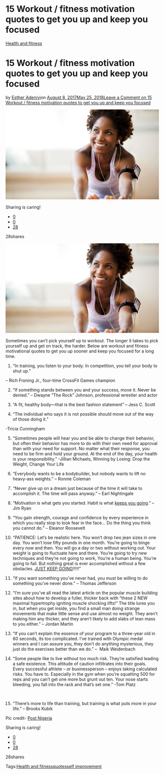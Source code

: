 # 15 Workout / fitness motivation quotes to get you up and keep you focused

[Health and fitness](https://estheradeniyi.com/category/health-and-fitness/)
# 15 Workout / fitness motivation quotes to get you up and keep you focused

by [Esther Adeniyi](https://estheradeniyi.com/author/esther-adeniyi/)on [August 8, 2017May 25, 2018](https://estheradeniyi.com/15-workout-fitness-motivation-quotes-to/)[Leave a Comment on 15 Workout / fitness motivation quotes to get you up and keep you focused](https://estheradeniyi.com/15-workout-fitness-motivation-quotes-to/#respond)

![](images\blackwomanworkingout.jpg)

Sharing is caring!

- [0](https://www.facebook.com/sharer/sharer.php?u=https%3A%2F%2Festheradeniyi.com%2F15-workout-fitness-motivation-quotes-to%2F&amp;t=15%20Workout%20%2F%20fitness%20motivation%20quotes%20to%20get%20you%20up%20and%20keep%20you%20focused)
- [0](https://twitter.com/intent/tweet?text=15%20Workout%20%2F%20fitness%20motivation%20quotes%20to%20get%20you%20up%20and%20keep%20you%20focused&amp;url=https%3A%2F%2Festheradeniyi.com%2F15-workout-fitness-motivation-quotes-to%2F)
- [28](#)

28shares

[![black woman working out](images\blackwomanworkingout.jpg)](images\blackwomanworkingout.jpg)

Sometimes you can&#x2019;t pick yourself up to workout. The longer it takes to pick yourself up and get on track, the harder. Below are workout and fitness motivational quotes to get you up sooner and keep you focused for a long time.

1. &#x201C;In training, you listen to your body. In
 competition, you tell your body to shut up.&#x201D;

&#x2013; Rich Froning Jr., four-time CrossFit Games
 champion

2. &#x201C;If something stands between you and your success, move it.
 Never be denied.&#x201D; &#x2013; Dwayne &#x201C;The Rock&#x201D; Johnson, professional wrestler and actor

3. &#x201C;A fit, healthy body&#x2014;that is the best fashion statement&#x201D; &#x2013; Jess C. Scott

4. &#x201C;The individual who says it is not possible should move out
 of the way of those doing it.&#x201D;

-Tricia Cunningham

5. &#x201C;Sometimes people will hear you and be able to change their
 behavior, but often their behavior has more to do with their own need for
 approval than with your need for support. No matter what their response, you
 need to be firm and hold your ground. At the end of the day, your health is
 your responsibility.&#x201D; -Jillian Michaels, Winning by Losing: Drop the Weight,
 Change Your Life

6. &#x201C;Everybody wants to be a bodybuilder, but nobody wants to
 lift no heavy-ass weights.&#x201D; &#x2013; Ronnie Coleman

7. &#x201C;Never give up on a dream just because of the time it will
 take to accomplish it. The time will pass anyway.&#x201D; &#x2013; Earl Nightingale

8. &#x201C;Motivation is what gets you started. Habit is what [keeps you going](https://www.estheradeniyi.com/dont-give-up-keep-pushing).&#x201D; &#x2013; Jim Ryan

9. &#x201C;You gain strength, courage and confidence by every
 experience in which you really stop to look fear in the face&#x2026; Do the thing you
 think you cannot do.&#x201D; &#x2013; Eleanor Roosevelt

10. &#x201C;PATIENCE: Let&#x2019;s be realistic here. You won&#x2019;t drop two jean
 sizes in one day. You won&#x2019;t lose fifty pounds in one month. You&#x2019;re going to
 binge every now and then. You will go a day or two without working out. Your
 weight is going to fluctuate here and there. You&#x2019;re going to try new techniques
 and they&#x2019;re not going to work, You&#x2019;re a human being. You&#x2019;re going to fail. But
 nothing great is ever accomplished without a few obstacles. [JUST KEEP GOING](https://www.estheradeniyi.com/lose-weight-by-just-walking-no-gym-no)!!!!!&#x201D;

11. &#x201C;If you want something you&#x2019;ve never had, you must be willing
 to do something you&#x2019;ve never done.&#x201D; &#x2013; Thomas Jefferson

12. &#x201C;I&#x2019;m sure you&#x2019;ve all read the latest article on the
 popular muscle building sites about how to develop a fuller, thicker back with
 &#x201C;these 2 NEW maximal hypertrophy igniting muscle shocking lifts!&#x201D; The title
 lures you in, but when you get inside, you find a small man doing strange
 movements that make little sense and use almost no weight. They aren&#x2019;t making
 him any thicker, and they aren&#x2019;t likely to add slabs of lean mass to you
 either.&#x201D; &#x2013; Jordan Martin

13. &#x201C;If you can&#x2019;t explain the essence of your program to a
 three-year old in 60 seconds, its too complicated. I&#x2019;ve trained with Olympic
 medal winners and I can assure you, they don&#x2019;t do anything mysterious, they
 just do the exercises better than we do.&#x201D; &#x2013;&#xA0; Maik Weidenbach

14. &#x201C;Some people like to live without too much risk.
 They&#x2019;re satisfied leading a safe existence. This attitude of caution
 infiltrates into their goals. Every successful athlete &#x2013; or businessperson &#x2013;
 enjoys taking calculated risks. You have to. Especially in the gym when you&#x2019;re
 squatting 500 for reps and you can&#x2019;t get one more but grunt out ten. Your nose
 starts bleeding, you fall into the rack and that&#x2019;s set one.&#x201D; -Tom Platz

&#xA0;

15. &#x201C;There&#x2019;s more to life than training, but training is
 what puts more in your life.&#x201D; &#x2013; Brooks Kubik

Pic credit- [Post Nigeria](http://www.post-nigeria.com/6-things-you-must-do-to-preserve-your-brain/)

Sharing is caring!

- [0](https://www.facebook.com/sharer/sharer.php?u=https%3A%2F%2Festheradeniyi.com%2F15-workout-fitness-motivation-quotes-to%2F&amp;t=15%20Workout%20%2F%20fitness%20motivation%20quotes%20to%20get%20you%20up%20and%20keep%20you%20focused)
- [0](https://twitter.com/intent/tweet?text=15%20Workout%20%2F%20fitness%20motivation%20quotes%20to%20get%20you%20up%20and%20keep%20you%20focused&amp;url=https%3A%2F%2Festheradeniyi.com%2F15-workout-fitness-motivation-quotes-to%2F)
- [28](#)

28shares

Tags:[Health and fitness](https://estheradeniyi.com/tag/health-and-fitness/)[quotes](https://estheradeniyi.com/tag/quotes/)[self improvement](https://estheradeniyi.com/tag/self-improvement/)
